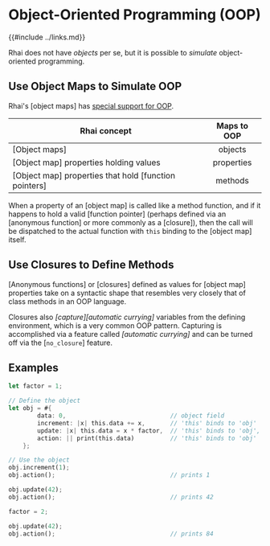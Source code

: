 Object-Oriented Programming (OOP)
================================

{{#include ../links.md}}

Rhai does not have _objects_ per se, but it is possible to _simulate_ object-oriented programming.


Use Object Maps to Simulate OOP
------------------------------

Rhai's [object maps] has [special support for OOP]({{rootUrl}}/language/object-maps-oop.md).

| Rhai concept                                          | Maps to OOP |
| ----------------------------------------------------- | :---------: |
| [Object maps]                                         |   objects   |
| [Object map] properties holding values                | properties  |
| [Object map] properties that hold [function pointers] |   methods   |

When a property of an [object map] is called like a method function, and if it happens to hold
a valid [function pointer] (perhaps defined via an [anonymous function] or more commonly as a [closure]),
then the call will be dispatched to the actual function with `this` binding to the [object map] itself.


Use Closures to Define Methods
-----------------------------

[Anonymous functions] or [closures] defined as values for [object map] properties take on
a syntactic shape that resembles very closely that of class methods in an OOP language.

Closures also _[capture][automatic currying]_ variables from the defining environment, which is a very
common OOP pattern.  Capturing is accomplished via a feature called _[automatic currying]_ and
can be turned off via the [`no_closure`] feature.


Examples
--------

```rust
let factor = 1;

// Define the object
let obj = #{
        data: 0,                             // object field
        increment: |x| this.data += x,       // 'this' binds to 'obj'
        update: |x| this.data = x * factor,  // 'this' binds to 'obj', 'factor' is captured
        action: || print(this.data)          // 'this' binds to 'obj'
    };

// Use the object
obj.increment(1);
obj.action();                                // prints 1

obj.update(42);
obj.action();                                // prints 42

factor = 2;

obj.update(42);
obj.action();                                // prints 84
```
